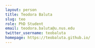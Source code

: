 ```yaml
---
layout: person
title: Teodora Baluta
slug: teo
role: PhD Student
email: teodora.baluta@u.nus.edu
twitter_username: teobaluta
homepage: https://teobaluta.github.io/
---
```



